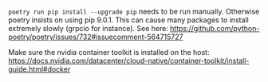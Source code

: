 `poetry run pip install --upgrade pip` needs to be run manually.
Otherwise poetry insists on using pip 9.0.1.
This can cause many packages to install extremely slowly (grpcio for instance).
See here: https://github.com/python-poetry/poetry/issues/732#issuecomment-564715727

Make sure the nvidia container toolkit is installed on the host: https://docs.nvidia.com/datacenter/cloud-native/container-toolkit/install-guide.html#docker